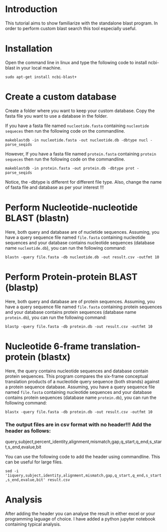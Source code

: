 # Introduction

This tutorial aims to show familiarize with the standalone blast program. In order to perform custom blast search this tool especially useful.

# Installation 

Open the command line in linux and type the following code to install ncbi-blast in your local machine.

```sudo apt-get install ncbi-blast+```

# Create a custom database

Create a folder where you want to keep your custom database. Copy the fasta file you want to use a database in the folder. 

If you have a fasta file named ```nucleotide.fasta``` containing ```nucleotide sequeces``` then run the following code on the commandline. 

```makeblastdb -in nucleotide.fasta -out nucleotide.db -dbtype nucl -parse_seqids```


However, If you have a fasta file named ```protein.fasta``` containing ```protein sequeces``` then run the following code on the commandline. 

```makeblastdb -in protein.fasta -out protein.db -dbtype prot -parse_seqids```

Notice, the -dbtype is different for different file type. Also, change the name of fasta file and database as per your interest !!!

# Perform Nucleotide-nucleotide BLAST (blastn)

Here, both query and database are of nucletide sequences. Assuming, you have a query sequence file named ```file.fasta``` containing nucleotide sequences and your database contains nucleotide sequences (database name ```nucleotide.db```), you can run the following command:

```blastn -query file.fasta -db nucleotide.db -out result.csv -outfmt 10```

# Perform Protein-protein BLAST (blastp)

Here, both query and database are of protein sequences. Assuming, you have a query sequence file named ```file.fasta``` containing protein sequences and your database contains protein sequences (database name ```protein.db```), you can run the following command:

```blastp -query file.fasta -db protein.db -out result.csv -outfmt 10```

# Nucleotide 6-frame translation-protein (blastx)

Here, the query contains nucleotide sequences and database contain protein sequences. This program compares the six-frame conceptual translation products of a nucleotide query sequence (both strands) against a protein sequence database. Assuming, you have a query sequence file named ```file.fasta``` containing nucleotide sequences and your database contains protein sequences (database name ```protein.db```), you can run the following command:

```blastx -query file.fasta -db protein.db -out result.csv -outfmt 10```

### The output files are in csv format with no header!!! Add the header as follows:
query,subject,percent_identity,alignment,mismatch,gap,q_start,q_end,s_start,s_end,evalue,bit

You can use the following code to add the header using commandline. This can be useful for large files.

```sed -i '1iquery,subject,identity,alignment,mismatch,gap,q_start,q_end,s_start,s_end,evalue,bit' result.csv```

# Analysis
After adding the header you can analyse the result in either excel or your programming laguage of choice. I have added a python jupyter notebook containing typical analysis. 
